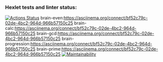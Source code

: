 ### Hexlet tests and linter status:
[![Actions Status](https://github.com/UROPB83/python-project-49/workflows/hexlet-check/badge.svg)](https://github.com/UROPB83/python-project-49/actions)
brain-even:https://asciinema.org/connect/bf52c79c-02de-4bc2-964d-966b57150c25
brain-calc:https://asciinema.org/connect/bf52c79c-02de-4bc2-964d-966b57150c25 
brain-gcd:https://asciinema.org/connect/bf52c79c-02de-4bc2-964d-966b57150c25
brain-progression:https://asciinema.org/connect/bf52c79c-02de-4bc2-964d-966b57150c25
brain-prime:https://asciinema.org/connect/bf52c79c-02de-4bc2-964d-966b57150c25
[![Maintainability](https://api.codeclimate.com/v1/badges/d811a7665f5c277b12cd/maintainability)](https://codeclimate.com/github/UROPB83/python-project-49/maintainability)
